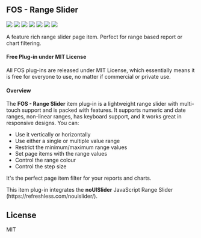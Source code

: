 ## FOS - Range Slider

![](https://img.shields.io/badge/Plug--in_Type-Item-orange.svg) ![](https://img.shields.io/badge/APEX-19.2-success.svg) ![](https://img.shields.io/badge/APEX-20.1-success.svg) ![](https://img.shields.io/badge/APEX-20.2-success.svg) ![](https://img.shields.io/badge/APEX-21.1-success.svg) ![](https://img.shields.io/badge/APEX-21.2-success.svg) ![](https://img.shields.io/badge/APEX-22.1-success.svg)

A feature rich range slider page item. Perfect for range based report or chart filtering.
<h4>Free Plug-in under MIT License</h4>
<p>
All FOS plug-ins are released under MIT License, which essentially means it is free for everyone to use, no matter if commercial or private use.
</p>
<h4>Overview</h4>
<p>The <strong>FOS - Range Slider</strong> item plug-in is a lightweight range slider with multi-touch support and is packed with features. It supports numeric and date ranges, non-linear ranges, has keyboard support, and it works great in responsive designs. You can:</p>
<ul>
<li>Use it vertically or horizontally</li>
<li>Use either a single or multiple value range</li>
<li>Restrict the minimum/maximum range values</li>
<li>Set page items with the range values</li>
<li>Control the range colour</li>
<li>Control the step size</li>
</ul>
<p>It's the perfect page item filter for your reports and charts.</p>
<p>This item plug-in integrates the <strong>noUISlider</strong> JavaScript Range Slider (https://refreshless.com/nouislider/).</p>

## License

MIT

